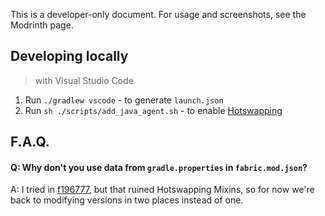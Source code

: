 This is a developer-only document. For usage and screenshots, see the Modrinth page.

## Developing locally

> with Visual Studio Code

1. Run `./gradlew vscode` - to generate `launch.json`
2. Run `sh ./scripts/add_java_agent.sh` - to enable [Hotswapping](https://docs.fabricmc.net/develop/getting-started/launching-the-game#hotswapping-mixins)

## F.A.Q.

#### Q: Why don't you use data from `gradle.properties` in `fabric.mod.json`?

A: I tried in [f196777](https://github.com/artginzburg/max-level-info/commit/f1967774140b8e4d7f39b7ce5c8525b8e278ba70), but that ruined Hotswapping Mixins, so for now we're back to modifying versions in two places instead of one.
